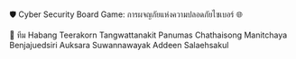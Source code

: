 🛡️ Cyber Security Board Game: การผจญภัยแห่งความปลอดภัยไซเบอร์ 🌐

👥 ทีม Habang
Teerakorn Tangwattanakit
Panumas Chathaisong
Manitchaya Benjajuedsiri
Auksara Suwannawayak
Addeen Salaehsakul

